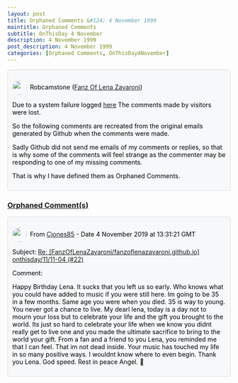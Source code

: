 ```yaml
---
layout: post
title: Orphaned Comments &#124; 4 November 1999
maintitle: Orphaned Comments
subtitle: OnThisDay 4 November
description: 4 November 1999
post_description: 4 November 1999
categories: [Orphaned Comments, OnThisDay4November]
---
```


<div class="discussions">
<p><img src="https://avatars.githubusercontent.com/u/54239649" class="shape"/>Robcamstone (<a class="link" href="https://github.com/FanzOfLenaZavaroni">Fanz Of Lena Zavaroni</a>)</p>
<p>Due to a system failure logged <a class="link" href="https://github.com/FanzOfLenaZavaroni/fanzoflenazavaroni.github.io/discussions/2">here</a> The comments made by visitors were lost.</p>
<p>So the following comments are recreated from the original emails generated by Github when the comments were made.</p>
<p>Sadly Github did not send me emails of my comments or replies, so that is why some of the comments will feel strange as the commenter may be responding to one of my missing comments.</p>
<p>That is why I have defined them as Orphaned Comments.</p>
</div>

<h3 id="orphaned"><a href="#orphaned">Orphaned Comment(s)</a></h3>

<div class="discussions">
<p><img src="https://avatars.githubusercontent.com/u/56027699" class="shape"/>From <a class="link" href="https://github.com/Cjones85">Cjones85</a> - Date 4 November 2019 at 13:31:21 GMT</p>
<p>Subject: <a class="link" href="/onthisday/11/11-04+comments">Re: [FanzOfLenaZavaroni/fanzoflenazavaroni.github.io] onthisday/11/11-04 (#22)</a></p>
<p>Comment:</p>
<p>Happy Birthday Lena. It sucks that you left us so early. Who knows what you could have added to music if you were still here. Im going to be 35 in a few months. Same age you were when you died. 35 is way to young. You never got a chance to live. My dearl lena, today is a day not to mourn your loss but to celebrate your life and the gift you brought to the world. Its just so hard to celebrate your life when we know you didnt really get to live one and you made the ultimate sacrifice to bring to the world your gift. From a fan and a friend to you Lena, you reminded me that I can feel. That im not dead inside. Your music has touched my life in so many positive ways. I wouldnt know where to even begin. Thank you Lena. God speed. Rest in peace Angel. 💙</p>
</div>

<style>
.discussions {background-color:#f6f8fa; color:#000; padding: 10px; border-radius: 0.25rem; border-style: solid; border-color: #DBDBDB; border-width: 1px;}

.shape {
    background-color: var(--color-avatar-bg);
    border-radius: 50%;
    box-shadow: 0 0 0 1px var(--color-avatar-border);
    display: inline-block;
    flex-shrink: 0;
    line-height: 1;
    overflow: hidden;
    vertical-align: middle;
    width:32px;
    margin: 0px 8px 0px 0px;
}
</style>

